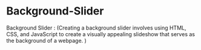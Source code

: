 # Background-Slider
Background Slider : (Creating a background slider involves using HTML, CSS, and JavaScript to create a visually appealing slideshow that serves as the background of a webpage. )
